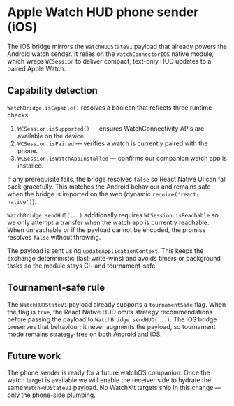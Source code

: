 # Apple Watch HUD phone sender (iOS)

The iOS bridge mirrors the `WatchHUDStateV1` payload that already powers the Android
watch sender. It relies on the `WatchConnectorIOS` native module, which wraps
`WCSession` to deliver compact, text-only HUD updates to a paired Apple Watch.

## Capability detection

`WatchBridge.isCapable()` resolves a boolean that reflects three runtime checks:

1. `WCSession.isSupported()` — ensures WatchConnectivity APIs are available on the
device.
2. `WCSession.isPaired` — verifies a watch is currently paired with the phone.
3. `WCSession.isWatchAppInstalled` — confirms our companion watch app is installed.

If any prerequisite fails, the bridge resolves `false` so React Native UI can fall
back gracefully. This matches the Android behaviour and remains safe when the
bridge is imported on the web (dynamic `require('react-native')`).

`WatchBridge.sendHUD(...)` additionally requires `WCSession.isReachable` so we only
attempt a transfer when the watch app is currently reachable. When unreachable or
if the payload cannot be encoded, the promise resolves `false` without throwing.

The payload is sent using `updateApplicationContext`. This keeps the exchange
deterministic (last-write-wins) and avoids timers or background tasks so the
module stays CI- and tournament-safe.

## Tournament-safe rule

The `WatchHUDStateV1` payload already supports a `tournamentSafe` flag. When the
flag is `true`, the React Native HUD omits strategy recommendations before passing
the payload to `WatchBridge.sendHUD(...)`. The iOS bridge preserves that behaviour;
it never augments the payload, so tournament mode remains strategy-free on both
Android and iOS.

## Future work

The phone sender is ready for a future watchOS companion. Once the watch target is
available we will enable the receiver side to hydrate the same
`WatchHUDStateV1` payload. No WatchKit targets ship in this change — only the
phone-side plumbing.
